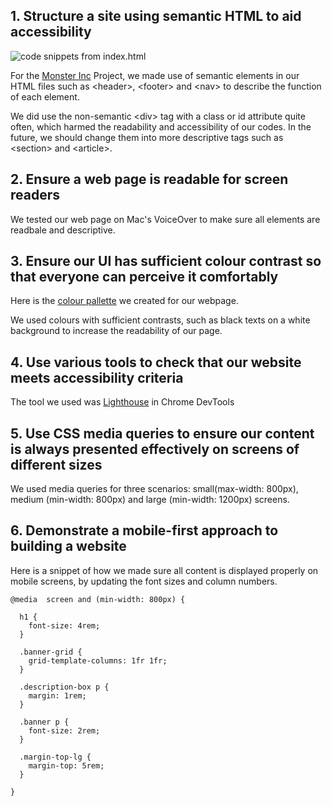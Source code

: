 ## 1. Structure a site using semantic HTML to aid accessibility
![code snippets from index.html](https://github.com/yuqingwwang/fac-portfolio/assets/44486576/113223ad-d20c-451e-874f-8c2e5d2bfd59)
 
For the [Monster Inc](https://github.com/fac28/monster-inc) Project, we made use of semantic elements in our HTML files such as \<header>, \<footer> and \<nav> to describe the function of each element. 
  
We did use the non-semantic \<div> tag with a class or id attribute quite often, which harmed the readability and accessibility of our codes. In the future, we should change them into more descriptive tags such as \<section> and \<article>. 

## 2. Ensure a web page is readable for screen readers
We tested our web page on Mac's VoiceOver to make sure all elements are readbale and descriptive.

## 3. Ensure our UI has sufficient colour contrast so that everyone can perceive it comfortably
Here is the [colour pallette](https://coolors.co/ebebe9-ca4335-030305-c9c9c8-ea150e) we created for our webpage.

We used colours with sufficient contrasts, such as black texts on a white background to increase the readability of our page.

## 4. Use various tools to check that our website meets accessibility criteria
The tool we used was [Lighthouse](https://developer.chrome.com/docs/lighthouse/overview/) in Chrome DevTools


## 5. Use CSS media queries to ensure our content is always presented effectively on screens of different sizes
We used media queries for three scenarios: small(max-width: 800px), medium (min-width: 800px) and large (min-width: 1200px) screens. 

## 6. Demonstrate a mobile-first approach to building a website
Here is a snippet of how we made sure all content is displayed properly on mobile screens, by updating the font sizes and column numbers.

```
@media  screen and (min-width: 800px) {

  h1 {
    font-size: 4rem;
  }

  .banner-grid {
    grid-template-columns: 1fr 1fr;
  }

  .description-box p {
    margin: 1rem;
  }

  .banner p {
    font-size: 2rem;
  }

  .margin-top-lg {
    margin-top: 5rem;
  }

}
```

<!-- 
## 7. Use CSS variables to apply repeated colours to HTML elements

## 8. Use CSS Flexbox to style children in a single-direction layout (ie a row or a column)

## 9. Use CSS Grid to style children in two-direction layout

## 10. Ensure our Git commit history tells a coherent story

## 11. Use the appropriate input types in HTML forms for gathering different types of information -->
